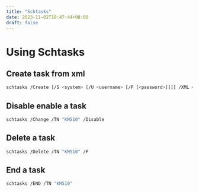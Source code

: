 ```yaml
---
title: "Schtasks"
date: 2023-11-02T18:47:44+08:00
draft: false
---
```


Using Schtasks 
===

## Create task from xml
```bash
schtasks /Create [/S <system> [/U <username> [/P [<password>]]]] /XML <xmlfile> /TN <taskname>
```

## Disable enable a task

```bash
schtasks /Change /TN "KMS10" /Disable
```

## Delete a task
```bash
schtasks /Delete /TN "KMS10" /F
```

## End a task
```bash
schtasks /END /TN "KMS10"
```